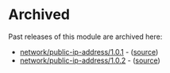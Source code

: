 # Archived

Past releases of this module are archived here:

- [network/public-ip-address/1.0.1](https://github.com/Azure/bicep-registry-modules/releases/tag/network/public-ip-address/1.0.1) - ([source](https://github.com/Azure/bicep-registry-modules/tree/network/public-ip-address/1.0.1/modules/network/public-ip-address))
- [network/public-ip-address/1.0.2](https://github.com/Azure/bicep-registry-modules/releases/tag/network/public-ip-address/1.0.2) - ([source](https://github.com/Azure/bicep-registry-modules/tree/network/public-ip-address/1.0.2/modules/network/public-ip-address))
